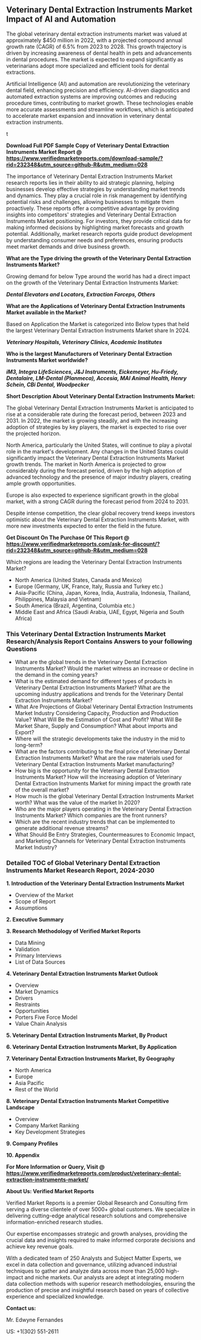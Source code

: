 <h2>Veterinary Dental Extraction Instruments Market Impact of AI and Automation</h2><p>The global veterinary dental extraction instruments market was valued at approximately $450 million in 2022, with a projected compound annual growth rate (CAGR) of 6.5% from 2023 to 2028. This growth trajectory is driven by increasing awareness of dental health in pets and advancements in dental procedures. The market is expected to expand significantly as veterinarians adopt more specialized and efficient tools for dental extractions.</p><p>Artificial Intelligence (AI) and automation are revolutionizing the veterinary dental field, enhancing precision and efficiency. AI-driven diagnostics and automated extraction systems are improving outcomes and reducing procedure times, contributing to market growth. These technologies enable more accurate assessments and streamline workflows, which is anticipated to accelerate market expansion and innovation in veterinary dental extraction instruments.</p>t</p><p id="" class=""><strong>Download Full PDF Sample Copy of Veterinary Dental Extraction Instruments Market Report @ <a href="https://www.verifiedmarketreports.com/download-sample/?rid=232348&utm_source=github-R&utm_medium=028" target="_blank">https://www.verifiedmarketreports.com/download-sample/?rid=232348&utm_source=github-R&utm_medium=028</a></strong></p><p>The importance of&nbsp;Veterinary Dental Extraction Instruments Market research reports lies in their ability to aid strategic planning, helping businesses develop effective strategies by understanding market trends and dynamics. They play a crucial role in risk management by identifying potential risks and challenges, allowing businesses to mitigate them proactively. These reports offer a competitive advantage by providing insights into competitors' strategies and Veterinary Dental Extraction Instruments Market positioning. For investors, they provide critical data for making informed decisions by highlighting market forecasts and growth potential. Additionally, market research reports guide product development by understanding consumer needs and preferences, ensuring products meet market demands and drive business growth.</p><p><strong>What are the&nbsp;Type driving the growth of the Veterinary Dental Extraction Instruments Market?</strong></p><p id="" class="">Growing demand for below Type around the world has had a direct impact on the growth of the Veterinary Dental Extraction Instruments Market:</p><em><strong>Dental Elevators and Locators, Extraction Forceps, Others</strong></em></p><strong>What are the&nbsp;Applications&nbsp;of Veterinary Dental Extraction Instruments Market available in the Market?</strong></p><p id="" class="">Based on Application the Market is categorized into Below types that held the largest Veterinary Dental Extraction Instruments Market share In 2024.</p><em><strong>Veterinary Hospitals, Veterinary Clinics, Academic Institutes</strong></em></p><strong>Who is the largest Manufacturers of Veterinary Dental Extraction Instruments Market worldwide?</strong></p><p><em><strong>iM3, Integra LifeSciences, J&J Instruments, Eickemeyer, Hu-Friedy, Dentalaire, LM-Dental (Planmeca), Accesia, MAI Animal Health, Henry Schein, CBi Dental, Woodpecker</strong></em></p><p id="" class=""><strong>Short Description About Veterinary Dental Extraction Instruments Market:</strong></p><p>The global Veterinary Dental Extraction Instruments Market is anticipated to rise at a considerable rate during the forecast period, between 2023 and 2031. In 2022, the market is growing steadily, and with the increasing adoption of strategies by key players, the market is expected to rise over the projected horizon.</p><p>North America, particularly the United States, will continue to play a pivotal role in the market's development. Any changes in the United States could significantly impact the Veterinary Dental Extraction Instruments Market growth trends. The market in North America is projected to grow considerably during the forecast period, driven by the high adoption of advanced technology and the presence of major industry players, creating ample growth opportunities.</p><p>Europe is also expected to experience significant growth in the global market, with a strong CAGR during the forecast period from 2024 to 2031.</p><p>Despite intense competition, the clear global recovery trend keeps investors optimistic about the Veterinary Dental Extraction Instruments Market, with more new investments expected to enter the field in the future.</p><p id="" class=""><strong>Get Discount On The Purchase Of This Report @ <a href="https://www.verifiedmarketreports.com/ask-for-discount/?rid=232348&utm_source=github-R&utm_medium=028" target="_blank">https://www.verifiedmarketreports.com/ask-for-discount/?rid=232348&utm_source=github-R&utm_medium=028</a></strong></p>Which regions are leading the Veterinary Dental Extraction Instruments Market?</p><ul><li>North America (United States, Canada and Mexico)</li><li>Europe (Germany, UK, France, Italy, Russia and Turkey etc.)</li><li>Asia-Pacific (China, Japan, Korea, India, Australia, Indonesia, Thailand, Philippines, Malaysia and Vietnam)</li><li>South America (Brazil, Argentina, Columbia etc.)</li><li>Middle East and Africa (Saudi Arabia, UAE, Egypt, Nigeria and South Africa)</li></ul><h3 id="" class="">This Veterinary Dental Extraction Instruments Market Research/Analysis Report Contains Answers to your following Questions</h3><ul><li>What are the global trends in the Veterinary Dental Extraction Instruments Market? Would the market witness an increase or decline in the demand in the coming years?</li><li>What is the estimated demand for different types of products in Veterinary Dental Extraction Instruments Market? What are the upcoming industry applications and trends for the Veterinary Dental Extraction Instruments Market?</li><li>What Are Projections of Global Veterinary Dental Extraction Instruments Market Industry Considering Capacity, Production and Production Value? What Will Be the Estimation of Cost and Profit? What Will Be Market Share, Supply and Consumption? What about imports and Export?</li><li>Where will the strategic developments take the industry in the mid to long-term?</li><li>What are the factors contributing to the final price of Veterinary Dental Extraction Instruments Market? What are the raw materials used for Veterinary Dental Extraction Instruments Market manufacturing?</li><li>How big is the opportunity for the Veterinary Dental Extraction Instruments Market? How will the increasing adoption of Veterinary Dental Extraction Instruments Market for mining impact the growth rate of the overall market?</li><li>How much is the global Veterinary Dental Extraction Instruments Market worth? What was the value of the market In 2020?</li><li>Who are the major players operating in the Veterinary Dental Extraction Instruments Market? Which companies are the front runners?</li><li>Which are the recent industry trends that can be implemented to generate additional revenue streams?</li><li>What Should Be Entry Strategies, Countermeasures to Economic Impact, and Marketing Channels for Veterinary Dental Extraction Instruments Market Industry?</li></ul><h3 id="" class="">Detailed TOC of Global Veterinary Dental Extraction Instruments Market Research Report, 2024-2030</h3><p id="" class=""><strong>1. Introduction of the Veterinary Dental Extraction Instruments Market</strong></p><ul><li>Overview of the Market</li><li>Scope of Report</li><li>Assumptions</li></ul><p id="" class=""><strong>2. Executive Summary</strong></p><p id="" class=""><strong>3. Research Methodology of Verified Market Reports</strong></p><ul><li>Data Mining</li><li>Validation</li><li>Primary Interviews</li><li>List of Data Sources</li></ul><p id="" class=""><strong>4. Veterinary Dental Extraction Instruments Market Outlook</strong></p><ul><li>Overview</li><li>Market Dynamics</li><li>Drivers</li><li>Restraints</li><li>Opportunities</li><li>Porters Five Force Model</li><li>Value Chain Analysis</li></ul><p id="" class=""><strong>5. Veterinary Dental Extraction Instruments Market, By Product</strong></p><p id="" class=""><strong>6. Veterinary Dental Extraction Instruments Market, By Application</strong></p><p id="" class=""><strong>7. Veterinary Dental Extraction Instruments Market, By Geography</strong></p><ul><li>North America</li><li>Europe</li><li>Asia Pacific</li><li>Rest of the World</li></ul><p id="" class=""><strong>8. Veterinary Dental Extraction Instruments Market Competitive Landscape</strong></p><ul><li>Overview</li><li>Company Market Ranking</li><li>Key Development Strategies</li></ul><p id="" class=""><strong>9. Company Profiles</strong></p><p id="" class=""><strong>10. Appendix</strong></p><p id="" class=""><strong>For More Information or Query, Visit @ <a href="https://www.verifiedmarketreports.com/product/veterinary-dental-extraction-instruments-market/" target="_blank">https://www.verifiedmarketreports.com/product/veterinary-dental-extraction-instruments-market/</a></strong></p><p id="" class=""><strong>About Us: Verified Market Reports</strong></p><p id="" class="">Verified Market Reports is a premier Global Research and Consulting firm serving a diverse clientele of over 5000+ global customers. We specialize in delivering cutting-edge analytical research solutions and comprehensive information-enriched research studies.</p><p id="" class="">Our expertise encompasses strategic and growth analyses, providing the crucial data and insights required to make informed corporate decisions and achieve key revenue goals.</p><p id="" class="">With a dedicated team of 250 Analysts and Subject Matter Experts, we excel in data collection and governance, utilizing advanced industrial techniques to gather and analyze data across more than 25,000 high-impact and niche markets. Our analysts are adept at integrating modern data collection methods with superior research methodologies, ensuring the production of precise and insightful research based on years of collective experience and specialized knowledge.</p><p id="" class=""><strong>Contact us:</strong></p><p id="" class="">Mr. Edwyne Fernandes</p><p id="" class="">US: +1(302) 551-2611</p>